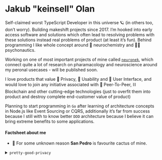 # Jakub "keinsell" Olan

Self-claimed worst TypeScript Developer in this universe 🪐 (in others too, don’t worry). Building makeshift projects since 2017. I’m hooked into early access software and solutions which often lead to resolving problems with these solutions instead real problems of product (at least it’s fun). Behind programming I like whole concept around 🧬 neurochemistry and 👨‍🚀 psychonautics.

Working on one of most important projects of mine called [`neuronek`](https://github.com/keinsell/neuroneek), which connect quite a lot of research on pharamacology and neuroscience around my peronal usecases - will be published soon.

I love products that value 🔏 Privacy, 👤 Usability and 🎨 User Interface, and would love to join any initiative associated with 👥 Peer-To-Peer, ⛓️ Blockchain and other cutting-edge technologies (just to overfit them into product and destroy complete end-customer value of product)

Planning to start programming in `Go` after learning of architecture concepts in Node.js like Event Sourcing or CQRS, additionally it’s far from success because I still with to know better `DDD` architecture because I believe it can bring extreme benefits to some applications.

#### Factsheet about me

- 🌵 For some unknown reason **San Pedro** is favourite cactus of mine.

<details>
  <summary><code>pretty-good-privacy</code></summary>
  
```
-----BEGIN PGP PUBLIC KEY BLOCK-----
Version: Keybase Go 5.9.2 (darwin)
Comment: Jay's Public Key

mQINBGIeShcBEADtF3agwyP2/DrsoP+5iE7wOobtHhCzB/UZKWmfE9GYmru0Jh3F
EjyVHXB5zfWcpxa/qu1jAdAhQIKq+kUXCKMf/HnpdOWLiBdHiKItwyEDA/QU0qy5
yC9Sj58dsY7cBCcK5NzWoMEABcG6hKofPfoj0Yw6sjm8oL5aEK10twB2OGS6xQ3P
wgwzF8yifY/p3YONhI8yVy2vaSS9bc2Sj7qjPQ75jZp4Zj7wTJjWaQ8UdsIstkkJ
IQPZGJ2W9XS7a0/1c9uPEyGVZdeFhi5eSXqJ5NKFmf/WjsthcmTTfZP9UyMpUYAB
LEM9sWuLioNDKYRIQ2dGPkI2/28CGIvDZudXMQgmnexrp4E8vF0UgjzyqVSY3WJk
37N2cMKqgflIOpG233EQXlmIIjUcRCtPkscCHJejvVq7KpiX5udljNCjkV1w6Orj
CWOqTi4zYfbZP6SJnk4qy+7r2EnRbBzMRW5nLmHUoQVEQA6ZYKs5IVCax7gy8WJH
ZtpuH5bzVn6JPmZZF3gOvco+hc0U8xQspn0YsNuV+/z/8yVLbYtB9+2cHv5vIwbQ
gBJknqwnD3Uu/iNfgPjS96QgiXIo20g0UhC3S34gl+veEUU47ttX88CQT5ZeOrWI
nMzbh4qP45uqD0UTSUxENi1iaElJplhWNF/H5FU4cXl3MZ/qKIPGGpN55QARAQAB
tB5KYXkgV2hpdGV3b29kIDxrZWluc2VsbEBwbS5tZT6JAjgEEwEIACwFAmIeShcJ
EMMUUTksTnQMAhsDBQkeEzgAAhkBBAsHCQMFFQgKAgMEFgABAgAAf4oP/i8w/fDp
tJy4fjElt2IjJWZmelbB+GrXK0tRAtopyhRlP80vXitUCTzCTHqXizVpz248xyFJ
tgFHtFaaGd/xeg7yNSdfNx1xpW9M3aHDqdflghrTq9obH54XyfBkpeAmPXtPa4uD
GLOhz7f/3+71xFM57o8NGY8SLPT91ncVMkifEhljXy3zfqXiL8fuaYOAQLirVhjP
jMAlweTyyCIJsJ8u0tL29/GpDPWFZZvfiZLLMirYYe5w1UZm9UKlJaMeaNyHugJ4
5HwD28pYacWTyInyMPGaimy4CL9YVRSo+Al+uixl+kO6KM6prGDHs5g8N0zC3/B0
MFA2ZffG5bcF8Dn2BHsnp2jK4bS8ErOL7mwdii5sDHXq882SCXsYZs2gKFGKXtrK
kgs2bV2bOAoqdI273PyzZBsTsOx3mvfLwYyH8D3v7DjJNPkhtlU2fqJ/svN4Yzib
Vm4OGry5gacEj8DygMj4+Pd7B1qbmZo6FTX9+f7kepXrxGf7gMS/1eWFQ+mXUGUv
NRZZBPHFi82Mt4lib7vDLEoKAUX+MBMgMi3rr9CRIJGPgLnClIhQ+NrKcABSOSaQ
nknBuj9VqszEReKmegGqEemrYy98XhxqjXHRQVp3iVAy8EUxzRrCyHol08GaydVJ
R7DfMxr/IfMXlPUkxFZmdq1dAF916kHdWjmLuQINBGIeShcBEAC0xNN3S2F1KXGe
0KtvNrwHmC7jtMjOWq9I53cTSP6xV+a86fU9GajaASQJ7ioov95m+OGx10+XP1If
tVUc5z22E1YRrI4cGX6GoiL/fsek5qjIjR/ZngK0xvLZv7ZOzV8xJYVoLRcyjbsW
CmOxTRSAUwH/JRwaVt58SiwcHlKh9WDQVgktyKSlb3/LDeJhgu3p50b1C6P/76Y7
8HGxekaRTp1Fpr0DRTXRKDc/GZ4X220e229HI9ghGr9Q8chJi96AQH43Rb04eOHj
tTEjmyN3n9Be33dTttINHs8maaegY7BEO5rabzUNaaN3gJr5jgKjn/gyhYYNaaE6
byuHcMrQ3QRynJF/J1A5aMiUK4hKZtPPCe1VHN3dmtYlfcBXsIMN3IcLcP1prE0k
GlfkliGbh6pLSDh3DYlzRuu5C2Y6xPokyTikF4F5KAGxh4WuWGkHupnWuLcx3wcM
IwMob0CRMTWjLBoWVumty+gxMIbtIABI7JOsFT6V/GlIvh8alI1FdnUbbrORK4wf
Bgku8DLPJvJlzOfuF3qlmx9wjr2nLxLJ0T6u/y8qyt7Hr8Nvhy/4Xk9JyEL2saFX
99yT0YabHFRs8wFn9wuhEdjyui0Ki2naiZid2o0Gdmj1ss2RU4F7rcCwCnwCWdpY
aPUPX2iIa5qhZtJUUhTQMUBe5QnImwARAQABiQI1BBgBCAApBQJiHkoXCRDDFFE5
LE50DAIbDAUJHhM4AAQLBwkDBRUICgIDBBYAAQIAAEU2D/wNtsXiuRBw/9aZZDkH
yfqDl2JfvgSz+n7asl6uaF1YY6h9vRhtmxNY+eA/T7etLRFbkRopMcLxfoSUDjLJ
TEFQdX6My9CKuw69KbTDun6//NV/1r9UxbhcYswi4UwpIZQTT6ZjTnPl221Bt5iG
2fdHJ3RT8VVDF4joE4Y5UmCcW9M/IQFjGoNoUZy8K9TYoU5aXoGVlznHyB+yczQm
vO29uLYDz8GgiIvz93Gxlf43Qk0enDQF+ACydMKnYQJhQCmX9i+hhY6r/xCI3bxc
8yuP1B7SU3wCbvFd5CmLZev27haDY3Gw3r2ZLwhU9Rm4XGm8VtHZ6L23pNSrQWnX
qHNQR7h5BDZ3cquVeK39wQKPkeFFX65kcPjaKAWvWEFIzdxRr32qsi0IU7kZIi88
yFO0uARXq/Zx3mWf9DkpJ6fWubmzApTObV0dxbBqFhRasiqxwZQ6db/laZFYEYQO
VWyPalWv4hhFUEs93w6prDGyBQuhUIfgbnotHx8XhNcIMNxlPXQ19ntf0+Rz+Y7N
/dRAMS5e7E7goY5tU8lNhwbb3RKp8C7A9rBHDVzPEozvqQwIDthRZl01SpjatIJH
7gLbzPJf9gU7OsFuNh9JVh9vIMPq5rPp0zKZVdgVkffWpMdMJMsGLTWh3zlIbOJs
sCZWBlXgcnF3y4qfpcGd67zWCw==
=MvUH
-----END PGP PUBLIC KEY BLOCK-----
```
</details>
